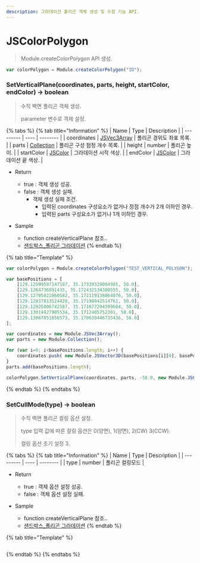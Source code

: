 ```yaml
---
description: 그라데이션 폴리곤 객체 생성 및 수정 기능 API.
---
```


# JSColorPolygon

> Module.createColorPolygon API 생성.

```javascript
var colorPolygon = Module.createColorPolygon("ID");
```

### SetVerticalPlane(coordinates, parts, height, startColor, endColor) → boolean

> 수직 벽면 폴리곤 객체 생성.
>
> parameter 변수로 객체 설정.

{% tabs %}
{% tab title="Information" %}
| Name | Type | Description |
| --------- | ---- | -------- |
| coordinates | [JSVec3Array](../core/jsvec3array.md)  | 폴리곤 경위도 좌표 목록. |
| parts | [Collection](../core/collection.md)  | 폴리곤 구성 점정 개수 목록. |
| height | number  | 폴리곤 높이. |
| startColor | [JSColor](../core/jscolor.md)  | 그라데이션 시작 색상. |
| endColor | [JSColor](../core/jscolor.md)  | 그라데이션 끝 색상. |
	
* Return
  * true : 객체 생성 성공.
  * false : 객체 생성 실패.
    * 객체 생성 실패 조건.
	  * 입력된 coordinates 구성요소가 없거나 정점 개수가 2개 이하인 경우.
	  * 입력된 parts 구성요소가 없거나 1개 이하인 경우.
	  
* Sample
  * function createVerticalPlane 참조..
  * [샌드박스\_폴리곤 그라데이션](http://sandbox.dtwincloud.com/code/main.do?id=object_colorpolygon_gradation)
{% endtab %}

{% tab title="Template" %}
```javascript
var colorPolygon = Module.createColorPolygon("TEST_VERTICAL_POLYGON");

var basePositions = [
	[129.12599597147187, 35.17339329004985, 50.0],
	[129.1264736891435, 35.172432534300555, 50.0],
	[129.12705822860582, 35.172119138064076, 50.0],
	[129.12837813524428, 35.17198042514761, 50.0],
	[129.12925806742587, 35.171677294599604, 50.0],
	[129.13014427905534, 35.1712405752301, 50.0],
	[129.13067851056573, 35.170639446735436, 50.0]
];

var coordinates = new Module.JSVec3Array();
var parts = new Module.Collection();

for (var i=0; i<basePositions.length; i++) {
	coordinates.push( new Module.JSVector3D(basePositions[i][0], basePositions[i][1], basePositions[i][2]) );
}
parts.add(basePositions.length);

colorPolygon.SetVerticalPlane(coordinates, parts, -50.0, new Module.JSColor(0, 255, 255, 0), new Module.JSColor(255, 255, 0, 0));
```
{% endtab %}
{% endtabs %}

### SetCullMode(type) → boolean

> 수직 벽면 폴리곤 컬링 옵션 설정.
>
> type 입력 값에 따른 컬링 옵션은 0(양면), 1(양면), 2(CW) 3(CCW).
>
> 컬링 옵션 초기 설정 3.

{% tabs %}
{% tab title="Information" %}
| Name | Type | Description |
| --------- | ---- | -------- |
| type | number  | 폴리곤 컬링모드 |

* Return
  * true : 객체 옵션 설정 성공.
  * false : 객체 옵션 설정 실패.
	  
* Sample
  * function createVerticalPlane 참조..
  * [샌드박스\_폴리곤 그라데이션](http://sandbox.dtwincloud.com/code/main.do?id=object_colorpolygon_gradation)
{% endtab %}

{% tab title="Template" %}
```javascript
```
{% endtab %}
{% endtabs %}
